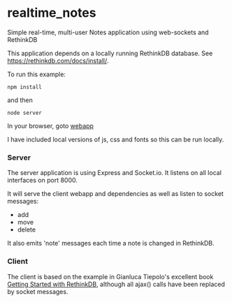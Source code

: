 # realtime_notes
Simple real-time, multi-user Notes application using web-sockets and RethinkDB

This application depends on a locally running RethinkDB database.  See https://rethinkdb.com/docs/install/.

To run this example:

```
npm install
```

and then

```
node server
```

In your browser, goto [webapp](http://localhost:8000/)

I have included local versions of js, css and fonts so this can be run locally.

### Server

The server application is using Express and Socket.io.  It listens on all local interfaces on port 8000.

It will serve the client webapp and dependencies as well as listen to socket messages:

* add
* move
* delete

It also emits 'note' messages each time a note is changed in RethinkDB.


### Client

The client is based on the example in Gianluca Tiepolo's excellent book [Getting Started with RethinkDB](https://www.packtpub.com/big-data-and-business-intelligence/getting-started-rethinkdb), although all ajax() calls have been replaced by socket messages.

